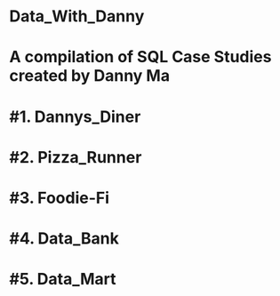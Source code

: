 # Data_With_Danny
A compilation of SQL Case Studies created by Danny Ma
=======

#1. Dannys_Diner 
=======

#2. Pizza_Runner
=======

#3. Foodie-Fi
=======

#4. Data_Bank
=======

#5. Data_Mart
=======